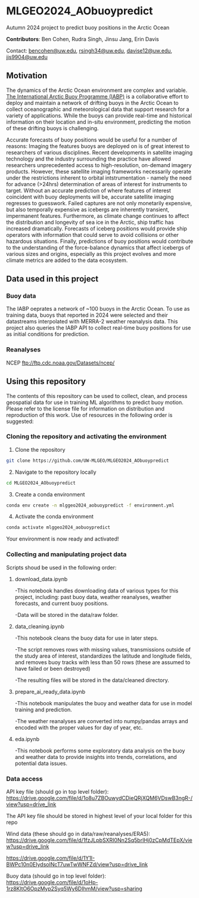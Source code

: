 # MLGEO2024_AObuoypredict
Autumn 2024 project to predict buoy positions in the Arctic Ocean

**Contributors**: Ben Cohen, Rudra Singh, Jinsu Jang, Erin Davis

Contact: bencohen@uw.edu, rsingh34@uw.edu, davise12@uw.edu, jjs9904@uw.edu

## Motivation
The dynamics of the Arctic Ocean environment are complex and variable. [The International Arctic Buoy Programme (IABP)](https://iabp.apl.uw.edu/) is a collaborative effort to deploy and maintain a network of drifting buoys in the Arctic Ocean to collect oceanographic and meteorological data that support research for a variety of applications. While the buoys can provide real-time and historical information on their location and in-situ environment, predicting the motion of these drifting buoys is challenging. 

Accurate forecasts of buoy positions would be useful for a number of reasons: Imaging the features buoys are deployed on is of great interest to researchers of various disciplines. Recent developments in satellite imaging technology and the industry surrounding the practice have allowed researchers unprecedented access to high-resolution, on-demand imagery products. However, these satellite imaging frameworks necessarily operate under the restrictions inherent to orbital intstrumentation - namely the need for advance (>24hrs) determination of areas of interest for instruments to target. Without an accurate prediction of where features of interest coincident with buoy deployments will be, accurate satellite imaging regresses to guesswork. Failed captures are not only monetarily expensive, but also temporally expensive as icebergs are inherently transient, impermanent features. Furthermore, as climate change continues to affect the distribution and longevity of sea ice in the Arctic, ship traffic has increased dramatically. Forecasts of iceberg positions would provide ship operators with information that could serve to avoid collisions or other hazardous situations. Finally, predictions of buoy positions would contribute to the understanding of the force-balance dynamics that affect icebergs of various sizes and origins, especially as this project evolves and more climate metrics are added to the data ecosystem.

## Data used in this project
### Buoy data
The IABP oeprates a network of ~100 buoys in the Arctic Ocean. To use as training data, buoys that reported in 2024 were selected and their datastreams interpolated with MERRA-2 weather reanalysis data. This project also queries the IABP API to collect real-time buoy positions for use as initial conditions for prediction.

### Reanalyses
NCEP ftp://ftp.cdc.noaa.gov/Datasets/ncep/


## Using this repository
The contents of this repository can be used to collect, clean, and process geospatial data for use in training ML algorithms to predict buoy motion. Please refer to the license file for information on distribution and reproduction of this work. 
Use of resources in the following order is suggested:
### Cloning the repository and activating the environment
1. Clone the repository
```bash
git clone https://github.com/UW-MLGEO/MLGEO2024_AObuoypredict
```

2. Navigate to the repository locally
```bash
cd MLGEO2024_AObuoypredict
```

3. Create a conda environment
```bash
conda env create -n mlggeo2024_aobuoypredict -f environment.yml
```

4. Activate the conda environment
```bash
conda activate mlggeo2024_aobuoypredict
```

Your environment is now ready and activated!

### Collecting and manipulating project data
Scripts shoud be used in the following order:
1. download_data.ipynb

   -This notebook handles downloading data of various types for this project, including: past buoy data, weather reanalyses, weather forecasts, and current buoy positions.

   -Data will be stored in the data/raw folder.
2. data_cleaning.ipynb

   -This notebook cleans the buoy data for use in later steps.

   -The script removes rows with missing values, transmissions outside of the study area of interest, standardizes the latitude and longitude fields, and removes buoy tracks with less than 50 rows (these are assumed to have failed or been destroyed)

   -The resulting files will be stored in the data/cleaned directory.
3. prepare_ai_ready_data.ipynb

   -This notebook manipulates the buoy and weather data for use in model training and prediction.

   -The weather reanalyses are converted into numpy/pandas arrays and encoded with the proper values for day of year, etc.
4. eda.ipynb

   -This notebook performs some exploratory data analysis on the buoy and weather data to provide insights into trends, correlations, and potential data issues.

### Data access
API key file (should go in top level folder): 
https://drive.google.com/file/d/1o8u7ZBOuwydCDieQRjXQM6VDswB3ngR-/view?usp=drive_link

The API key file should be stored in highest level of your local folder for this repo

Wind data (these should go in data/raw/reanalyses/ERA5):
https://drive.google.com/file/d/1fzJLpbSXRI0Nn2Sq5brIHj0zCpMdTEpX/view?usp=drive_link

https://drive.google.com/file/d/1Y1I-BWPc10n0EIydsoINcT7uwTwWNFZd/view?usp=drive_link

Buoy data (should go in top level folder):
https://drive.google.com/file/d/1oHp-1rz8KltO6OpzMyp2Syq5Wy6DIhmM/view?usp=sharing
